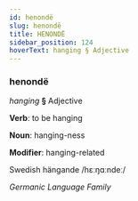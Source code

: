 ```yaml
---
id: henondë
slug: henondë
title: HENONDË
sidebar_position: 124
hoverText: hanging § Adjective
---
```


### henondë

*hanging* **§** Adjective

**Verb**: to be hanging

**Noun**: hanging-ness

**Modifier**: hanging-related

Swedish hängande /hɛːŋɑːndeː/

*Germanic Language Family*
